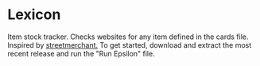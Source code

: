 # Lexicon
Item stock tracker. Checks websites for any item defined in the cards file.
Inspired by [streetmerchant.](https://github.com/jef/streetmerchant)
To get started, download and extract the most recent release and run the "Run Epsilon" file.
